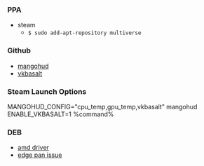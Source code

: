 ### PPA
* steam
  * `$ sudo add-apt-repository multiverse`  

### Github
* [mangohud](https://github.com/flightlessmango/MangoHud)
* [vkbasalt](https://github.com/DadSchoorse/vkBasalt)

### Steam Launch Options
MANGOHUD_CONFIG="cpu_temp,gpu_temp,vkbasalt" mangohud ENABLE_VKBASALT=1 %command%

### DEB
* [amd driver](https://www.amd.com/en/support/linux-drivers)
* [edge pan issue](https://askubuntu.com/questions/1435909/camera-doesnt-move-right-in-dota)
